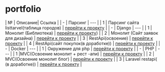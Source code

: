 # portfolio


| № | Описание| Ссылка |
| - | Парсинг | --- |
| 1 | Парсинг сайта listtarvel(таблица городов) | [перейти к проекту]() |
| - | Django | --- |
| 1 |Монолит (Библиотека) | [перейти к проекту](https://github.com/RMS1t/portfolio/tree/main/Django/Pet-projects/LocalLibrary)) |
| 2 | Монолит (Сайт заявок для дизайна) | [перейти к проекту](https://github.com/RMS1t/portfolio/tree/main/Django/Pet-projects/OrderBoard) |
| 3 | RestApi(освоение) | [перейти к проекту](https://github.com/RMS1t/portfolio/tree/main/Django/Pet-projects/SomeApiActions) |
| 4 | RestApi(сайт покупок(в доработке)) | [перейти к проекту](https://github.com/RMS1t/portfolio/tree/main/Django/Pet-projects/RestSimpleBuy/simplebuy) |
| - | Docker | --- |
| 1 | Окружение для php | [перейти к проекту](https://github.com/RMS1t/portfolio/tree/main/Docker/php-docker) |
| - | PHP | --- |
| 1 |MVC(Освоение монолит + рест -апи) | [перейти к проекту](https://github.com/RMS1t/portfolio/tree/main/PHP/Pet-projects/MVC_1) |
| 2 | MVC(Освоение монолит блог) | [перейти к проекту]() |
| 3 | Laravel restapi( (в доработке)) | [перейти к проекту](https://github.com/RMS1t/portfolio/tree/main/PHP/Pet-projects/Some_API_Actions) |
